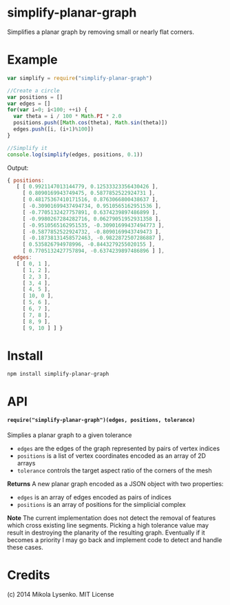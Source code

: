 simplify-planar-graph
=====================
Simplifies a planar graph by removing small or nearly flat corners.

# Example

```javascript
var simplify = require("simplify-planar-graph")

//Create a circle
var positions = []
var edges = []
for(var i=0; i<100; ++i) {
  var theta = i / 100 * Math.PI * 2.0
  positions.push([Math.cos(theta), Math.sin(theta)])
  edges.push([i, (i+1)%100])
}

//Simplify it
console.log(simplify(edges, positions, 0.1))
```

Output:

```javascript
{ positions:
   [ [ 0.9921147013144779, 0.12533323356430426 ],
     [ 0.8090169943749475, 0.5877852522924731 ],
     [ 0.48175367410171516, 0.8763066800438637 ],
     [ -0.30901699437494734, 0.9510565162951536 ],
     [ -0.7705132427757891, 0.6374239897486899 ],
     [ -0.9980267284282716, 0.06279051952931358 ],
     [ -0.9510565162951535, -0.30901699437494773 ],
     [ -0.5877852522924732, -0.8090169943749473 ],
     [ -0.18738131458572463, -0.9822872507286887 ],
     [ 0.535826794978996, -0.8443279255020155 ],
     [ 0.7705132427757894, -0.6374239897486896 ] ],
  edges:
   [ [ 0, 1 ],
     [ 1, 2 ],
     [ 2, 3 ],
     [ 3, 4 ],
     [ 4, 5 ],
     [ 10, 0 ],
     [ 5, 6 ],
     [ 6, 7 ],
     [ 7, 8 ],
     [ 8, 9 ],
     [ 9, 10 ] ] }
```

# Install

```
npm install simplify-planar-graph
```

# API

#### `require("simplify-planar-graph")(edges, positions, tolerance)`
Simplies a planar graph to a given tolerance

* `edges` are the edges of the graph represented by pairs of vertex indices
* `positions` is a list of vertex coordinates encoded as an array of 2D arrays
* `tolerance` controls the target aspect ratio of the corners of the mesh

**Returns** A new planar graph encoded as a JSON object with two properties:

* `edges` is an array of edges encoded as pairs of indices
* `positions` is an array of positions for the simplicial complex

**Note** The current implementation does not detect the removal of features which cross existing line segments.  Picking a high tolerance value may result in destroying the planarity of the resulting graph.  Eventually if it becomes a priority I may go back and implement code to detect and handle these cases.

# Credits
(c) 2014 Mikola Lysenko. MIT License